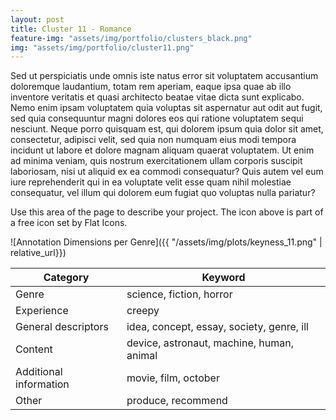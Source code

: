 ```yaml
---
layout: post
title: Cluster 11 - Romance
feature-img: "assets/img/portfolio/clusters_black.png"
img: "assets/img/portfolio/cluster11.png"
---
```


Sed ut perspiciatis unde omnis iste natus error sit voluptatem accusantium doloremque laudantium,
totam rem aperiam, eaque ipsa quae ab illo inventore veritatis et quasi architecto beatae vitae dicta sunt explicabo.
Nemo enim ipsam voluptatem <a>quia voluptas sit aspernatur</a> aut odit aut fugit,
sed quia consequuntur magni dolores eos qui ratione voluptatem sequi nesciunt.
Neque porro quisquam est, qui dolorem ipsum quia dolor sit amet, consectetur, adipisci velit,
sed quia non numquam eius <a>modi tempora incidunt</a> ut labore et dolore magnam aliquam quaerat voluptatem.
Ut enim ad minima veniam, quis nostrum exercitationem ullam corporis suscipit laboriosam, nisi ut aliquid ex ea commodi consequatur?
Quis autem vel eum iure reprehenderit qui in ea voluptate velit esse quam nihil molestiae consequatur,
vel illum qui dolorem eum fugiat quo voluptas nulla pariatur?

Use this area of the page to describe your project.
The icon above is part of a free icon set by Flat Icons.


![Annotation Dimensions per Genre]({{ "/assets/img/plots/keyness_11.png" | relative_url}})

| Category               | Keyword                                      |
|------------------------|----------------------------------------------|
| Genre                  | science, fiction, horror                     |
| Experience             | creepy                                       |
| General descriptors    | idea, concept, essay, society, genre, ill    |
| Content                | device, astronaut, machine, human, animal    |
| Additional information | movie, film, october                         |
| Other                  | produce, recommend                           |

